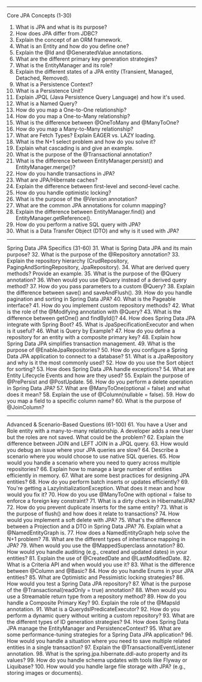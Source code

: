 ________________________________________
Core JPA Concepts (1-30)
1.	What is JPA and what is its purpose?
2.	How does JPA differ from JDBC?
3.	Explain the concept of an ORM framework.
4.	What is an Entity and how do you define one?
5.	Explain the @Id and @GeneratedValue annotations.
6.	What are the different primary key generation strategies?
7.	What is the EntityManager and its role?
8.	Explain the different states of a JPA entity (Transient, Managed, Detached, Removed).
9.	What is a Persistence Context?
10.	What is a Persistence Unit?
11.	Explain JPQL (Java Persistence Query Language) and how it's used.
12.	What is a Named Query?
13.	How do you map a One-to-One relationship?
14.	How do you map a One-to-Many relationship?
15.	What is the difference between @OneToMany and @ManyToOne?
16.	How do you map a Many-to-Many relationship?
17.	What are Fetch Types? Explain EAGER vs. LAZY loading.
18.	What is the N+1 select problem and how do you solve it?
19.	Explain what cascading is and give an example.
20.	What is the purpose of the @Transactional annotation?
21.	What is the difference between EntityManager.persist() and EntityManager.merge()?
22.	How do you handle transactions in JPA?
23.	What are JPA/Hibernate caches?
24.	Explain the difference between first-level and second-level cache.
25.	How do you handle optimistic locking?
26.	What is the purpose of the @Version annotation?
27.	What are the common JPA annotations for column mapping?
28.	Explain the difference between EntityManager.find() and EntityManager.getReference().
29.	How do you perform a native SQL query with JPA?
30.	What is a Data Transfer Object (DTO) and why is it used with JPA?
________________________________________
Spring Data JPA Specifics (31-60)
31.	What is Spring Data JPA and its main purpose?
32.	What is the purpose of the @Repository annotation?
33.	Explain the repository hierarchy (CrudRepository, PagingAndSortingRepository, JpaRepository).
34.	What are derived query methods? Provide an example.
35.	What is the purpose of the @Query annotation?
36.	When would you use @Query instead of a derived query method?
37.	How do you pass parameters to a custom @Query?
38.	Explain the difference between save() and saveAndFlush().
39.	How do you handle pagination and sorting in Spring Data JPA?
40.	What is the Pageable interface?
41.	How do you implement custom repository methods?
42.	What is the role of the @Modifying annotation with @Query?
43.	What is the difference between getOne() and findById()?
44.	How does Spring Data JPA integrate with Spring Boot?
45.	What is JpaSpecificationExecutor and when is it useful?
46.	What is Query by Example?
47.	How do you define a repository for an entity with a composite primary key?
48.	Explain how Spring Data JPA simplifies transaction management.
49.	What is the purpose of @EnableJpaRepositories?
50.	How do you configure a Spring Data JPA application to connect to a database?
51.	What is a JpaRepository and why is it the most commonly used?
52.	How do you use the Sort object for sorting?
53.	How does Spring Data JPA handle exceptions?
54.	What are Entity Lifecycle Events and how are they used?
55.	Explain the purpose of @PrePersist and @PostUpdate.
56.	How do you perform a delete operation in Spring Data JPA?
57.	What are @ManyToOne(optional = false) and what does it mean?
58.	Explain the use of @Column(nullable = false).
59.	How do you map a field to a specific column name?
60.	What is the purpose of @JoinColumn?
________________________________________
Advanced & Scenario-Based Questions (61-100)
61.	You have a User and Role entity with a many-to-many relationship. A developer adds a new User but the roles are not saved. What could be the problem?
62.	Explain the difference between JOIN and LEFT JOIN in a JPQL query.
63.	How would you debug an issue where your JPA queries are slow?
64.	Describe a scenario where you would choose to use native SQL queries.
65.	How would you handle a scenario where you need to query across multiple repositories?
66.	Explain how to manage a large number of entities efficiently in memory.
67.	What are some best practices for designing JPA entities?
68.	How do you perform batch inserts or updates efficiently?
69.	You're getting a LazyInitializationException. What does it mean and how would you fix it?
70.	How do you use @ManyToOne with optional = false to enforce a foreign key constraint?
71.	What is a dirty check in Hibernate/JPA?
72.	How do you prevent duplicate inserts for the same entity?
73.	What is the purpose of flush() and how does it relate to transactions?
74.	How would you implement a soft delete with JPA?
75.	What's the difference between a Projection and a DTO in Spring Data JPA?
76.	Explain what a @NamedEntityGraph is.
77.	How does a NamedEntityGraph help solve the N+1 problem?
78.	What are the different types of inheritance mapping in JPA?
79.	When would you use the @MappedSuperclass annotation?
80.	How would you handle auditing (e.g., created and updated dates) in your entities?
81.	Explain the use of @CreatedDate and @LastModifiedDate.
82.	What is a Criteria API and when would you use it?
83.	What is the difference between @Column and @Basic?
84.	How do you handle Enums in your JPA entities?
85.	What are Optimistic and Pessimistic locking strategies?
86.	How would you test a Spring Data JPA repository?
87.	What is the purpose of the @Transactional(readOnly = true) annotation?
88.	When would you use a Streamable return type from a repository method?
89.	How do you handle a Composite Primary Key?
90.	Explain the role of the @MapsId annotation.
91.	What is a QuerydslPredicateExecutor?
92.	How do you perform a dynamic query without writing a custom repository?
93.	What are the different types of ID generation strategies?
94.	How does Spring Data JPA manage the EntityManager and PersistenceContext?
95.	What are some performance-tuning strategies for a Spring Data JPA application?
96.	How would you handle a situation where you need to save multiple related entities in a single transaction?
97.	Explain the @TransactionalEventListener annotation.
98.	What is the spring.jpa.hibernate.ddl-auto property and its values?
99.	How do you handle schema updates with tools like Flyway or Liquibase?
100.	How would you handle large file storage with JPA? (e.g., storing images or documents).



